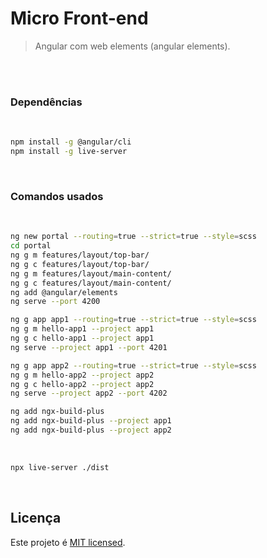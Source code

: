 # Micro Front-end

> Angular com web elements (angular elements).

<br>
<br>

### Dependências

<br>

```sh
npm install -g @angular/cli
npm install -g live-server
```

<br>

### Comandos usados

<br>

```sh
ng new portal --routing=true --strict=true --style=scss
cd portal
ng g m features/layout/top-bar/
ng g c features/layout/top-bar/
ng g m features/layout/main-content/
ng g c features/layout/main-content/
ng add @angular/elements
ng serve --port 4200

ng g app app1 --routing=true --strict=true --style=scss
ng g m hello-app1 --project app1
ng g c hello-app1 --project app1
ng serve --project app1 --port 4201

ng g app app2 --routing=true --strict=true --style=scss
ng g m hello-app2 --project app2
ng g c hello-app2 --project app2
ng serve --project app2 --port 4202

ng add ngx-build-plus
ng add ngx-build-plus --project app1
ng add ngx-build-plus --project app2
```

<br>

```sh
npx live-server ./dist
```

<br>

## Licença

Este projeto é [MIT licensed](./LICENSE).
